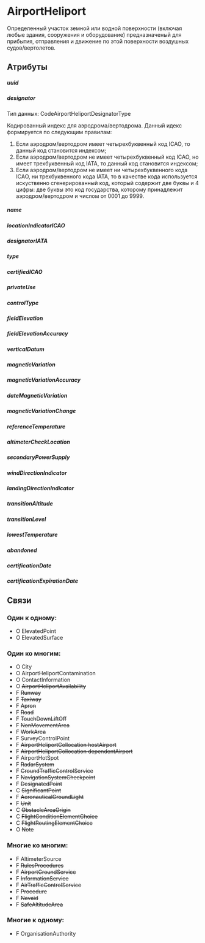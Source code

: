 AirportHeliport
===============

Определенный участок земной или водной поверхности (включая любые здания, сооружения и оборудование)
предназначеный для прибытия, отправления и движение по этой поверхности воздушных судов/вертолетов.

## Атрибуты

##### uuid

##### designator
Тип данных: CodeAirportHeliportDesignatorType

Кодированный индекс для аэродрома/вертодрома. Данный идекс формируется по следующим правилам:

1. Если аэродром/вертодром имеет четырехбуквенный код ICAO, то данный код становится индексом;
2. Если аэродром/вертодром не имеет четырехбуквенный код ICAO, но имеет трехбуквенный код IATA, то данный код становится индексом;
3. Если аэродром/вертодром не имеет ни четырехбуквенного кода ICAO, ни трехбуквенного кода IATA, то в качестве кода используется искуственно сгенерированный код, который содержит две буквы и 4 цифры: две буквы это код государства, которому принадлежит аэродром/вертодром и числом от 0001 до 9999. 

##### name

##### locationIndicatorICAO

##### designatorIATA

##### type

##### certifiedICAO

##### privateUse

##### controlType

##### fieldElevation

##### fieldElevationAccuracy

##### verticalDatum

##### magneticVariation

##### magneticVariationAccuracy

##### dateMagneticVariation

##### magneticVariationChange

##### referenceTemperature

##### altimeterCheckLocation

##### secondaryPowerSupply

##### windDirectionIndicator

##### landingDirectionIndicator

##### transitionAltitude

##### transitionLevel

##### lowestTemperature

##### abandoned

##### certificationDate

##### certificationExpirationDate

## Связи

### Один к одному:

- O ElevatedPoint
- O ElevatedSurface

### Один ко многим:

- O City
- O AirportHeliportContamination
- O ContactInformation
- O ~~AirportHeliportAvailability~~
- F ~~Runway~~
- F ~~Taxiway~~
- F ~~Apron~~
- F ~~Road~~
- F ~~TouchDownLiftOff~~
- F ~~NonMovementArea~~
- F ~~WorkArea~~
- F SurveyControlPoint
- F ~~AirportHeliportCollocation hostAirport~~
- F ~~AirportHeliportCollocation dependentAirport~~
- F AirportHotSpot
- F ~~RadarSystem~~
- F ~~GroundTrafficControlService~~
- F ~~NavigationSystemCheckpoint~~
- F ~~DesignatedPoint~~
- C ~~SignificantPoint~~
- F ~~AeronauticalGroundLight~~
- F ~~Unit~~
- C ~~ObstacleAreaOrigin~~
- C ~~FlightConditionElementChoice~~
- C ~~FlightRoutingElementChoice~~
- O ~~Note~~

### Многие ко многим:

- F AltimeterSource
- F ~~RulesProcedures~~
- F ~~AirportGroundService~~
- F ~~InformationService~~
- F ~~AirTrafficControlService~~
- F ~~Procedure~~
- F ~~Navaid~~
- F ~~SafeAltitudeArea~~

### Многие к одному:

- F OrganisationAuthority
